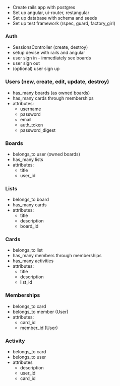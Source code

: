 * Create rails app with postgres
* Set up angular, ui-router, restangular
* Set up database with schema and seeds
* Set up test framework (rspec, guard, factory_girl)

### Auth
* SessionsController (create, destroy)
* setup devise with rails and angular
* user sign in - immediately see boards
* user sign out
* (optional) user sign up

### Users (new, create, edit, update, destroy)
* has_many boards (as owned boards)
* has_many cards through memberships
* attributes:
  * username
  * password
  * email
  * auth_token
  * password_digest

### Boards
* belongs_to user (owned boards)
* has_many lists
* attributes:
  * title
  * user_id

### Lists
* belongs_to board
* has_many cards
* attributes:
  * title
  * description
  * board_id

### Cards
* belongs_to list
* has_many members through memberships
* has_many activities
* attributes:
  * title
  * description
  * list_id

### Memberships
* belongs_to card
* belongs_to member (User)
* attributes:
  * card_id
  * member_id (User)

### Activity
* belongs_to card
* belongs_to user
* attributes
  * description
  * user_id
  * card_id
